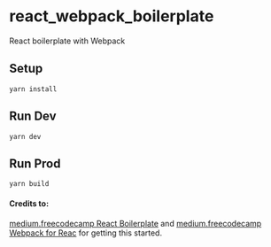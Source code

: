 # react_webpack_boilerplate

React boilerplate with Webpack

## Setup

`yarn install`

## Run Dev

`yarn dev`

## Run Prod

`yarn build`

#### Credits to:

[medium.freecodecamp React Boilerplate](https://medium.freecodecamp.org/how-to-build-your-own-react-boilerplate-2f8cbbeb9b3f) and [medium.freecodecamp Webpack for Reac](https://medium.freecodecamp.org/learn-webpack-for-react-a36d4cac5060) for getting this started.
